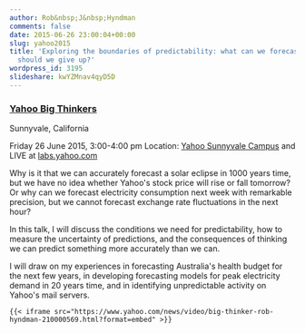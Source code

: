 ```yaml
---
author: Rob&nbsp;J&nbsp;Hyndman
comments: false
date: 2015-06-26 23:00:04+00:00
slug: yahoo2015
title: 'Exploring the boundaries of predictability: what can we forecast, and when
  should we give up?'
wordpress_id: 3195
slideshare: kwYZMnav4qyD5D
---
```


### **[Yahoo Big Thinkers](https://labs.yahoo.com/news/big-thinker-rob-hyndman-explores-science-forecasting-and-prediction)**


Sunnyvale, California

Friday 26 June 2015, 3:00-4:00 pm
Location: [Yahoo Sunnyvale Campus](https://www.google.com/maps/place/Yahoo!/@37.417107,-122.025168,15z/data=!4m6!1m3!3m2!1s0x0:0x9f2d3eb3f8af2d4e!2sYahoo*21!3m1!1s0x0:0x9f2d3eb3f8af2d4e) and LIVE at [labs.yahoo.com](http://labs.yahoo.com)



Why is it that we can accurately forecast a solar eclipse in 1000 years time, but we have no idea whether Yahoo's stock price will rise or fall tomorrow? Or why can we forecast electricity consumption next week with remarkable precision, but we cannot forecast exchange rate fluctuations in the next hour?

In this talk, I will discuss the conditions we need for predictability, how to measure the uncertainty of predictions, and the consequences of thinking we can predict something more accurately than we can.

I will draw on my experiences in forecasting Australia's health budget for the next few years, in developing forecasting models for peak electricity demand in 20 years time, and in identifying unpredictable activity on Yahoo's mail servers.







```
{{< iframe src="https://www.yahoo.com/news/video/big-thinker-rob-hyndman-210000569.html?format=embed" >}}
```
